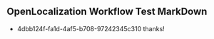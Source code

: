 ## OpenLocalization Workflow Test MarkDown
* 4dbb124f-fa1d-4af5-b708-97242345c310 thanks!

<!--HONumber=Jul16_HO3-->


